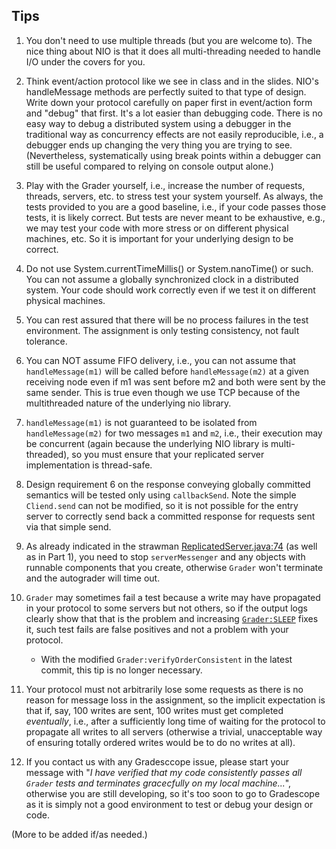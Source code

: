 ## Tips ##

1. You don't need to use multiple threads (but you are welcome to). The nice thing about NIO is that it does all multi-threading needed to handle I/O under the covers for you.
2. Think event/action protocol like we see in class and in the slides. NIO's handleMessage methods are perfectly suited to that type of design. Write down your protocol carefully on paper first in event/action form and "debug" that first. It's a lot easier than debugging code. There is no easy way to debug a distributed system using a debugger in the traditional way as concurrency effects are not easily reproducible, i.e., a debugger ends up changing the very thing you are trying to see. (Nevertheless, systematically using break points within a debugger can still be useful compared to relying on console output alone.)
4. Play with the Grader yourself, i.e., increase the number of requests, threads, servers, etc. to stress test your system yourself. As always, the tests provided to you are a good baseline, i.e., if your code passes those tests, it is likely correct. But tests are never meant to be exhaustive, e.g., we may test your code with more stress or on different physical machines, etc. So it is important for your underlying design to be correct.
5. Do not use System.currentTimeMillis() or System.nanoTime() or such. You can not assume a globally synchronized clock in a distributed system. Your code should work correctly even if we test it on different physical machines.
6. You can rest assured that there will be no process failures in the test environment. The assignment is only testing consistency, not fault tolerance.
7. You can NOT assume FIFO delivery, i.e., you can not assume that `handleMessage(m1)` will be called before `handleMessage(m2)` at a given receiving node even if m1 was sent before m2 and both were sent by the same sender. This is true even though we use TCP because of the multithreaded nature of the underlying nio library.
8. `handleMessage(m1)` is not guaranteed to be isolated from `handleMessage(m2)` for two messages `m1` and `m2`, i.e., their execution may be concurrent (again because the underlying NIO library is multi-threaded), so you must ensure that your replicated server implementation is thread-safe.
9. Design requirement 6 on the response conveying globally committed semantics will be tested only using `callbackSend`. Note the simple `Cliend.send` can not be modified, so it is not possible for the entry server to correctly send back a committed response for requests sent via that simple send. 
10. As already indicated in the strawman [ReplicatedServer.java:74](https://bitbucket.org/distrsys/consistent-db/src/d1df045e65fa154cc4be1b83e5bbaaa23be8b867/src/server/ReplicatedServer.java#lines-74) (as well as in Part 1), you need to stop `serverMessenger` and any  objects with runnable components that you create, otherwise `Grader` won't terminate and the autograder will time out.
11. `Grader` may sometimes fail a test because a write may have propagated in your protocol to some servers but not others, so if the output logs clearly show that that is the problem and increasing [`Grader:SLEEP`](https://bitbucket.org/distrsys/consistent-db/src/d1df045e65fa154cc4be1b83e5bbaaa23be8b867/test/GraderSingleServer.java#lines-39) fixes it, such test fails are false positives and not a problem with your protocol.

	* With the modified `Grader:verifyOrderConsistent` in the latest commit, this tip is no longer necessary.
	
12. Your protocol must not arbitrarily lose some requests as there is no reason for message loss in the assignment, so the implicit expectation is that if, say, 100 writes are sent, 100 writes must get completed *eventually*, i.e., after a sufficiently long time of waiting for the protocol to propagate all writes to all servers (otherwise a trivial, unacceptable way of ensuring totally ordered writes would be to do no writes at all).
13. If you contact us with any Gradesccope issue, please start your message with "*I have verified that my code consistently passes all `Grader` tests and terminates gracecfully on  my local machine...*", otherwise you are still developing, so it's too soon to go to Gradescope as it is simply not a good environment to test or debug your design or code.

(More to be added if/as needed.)
